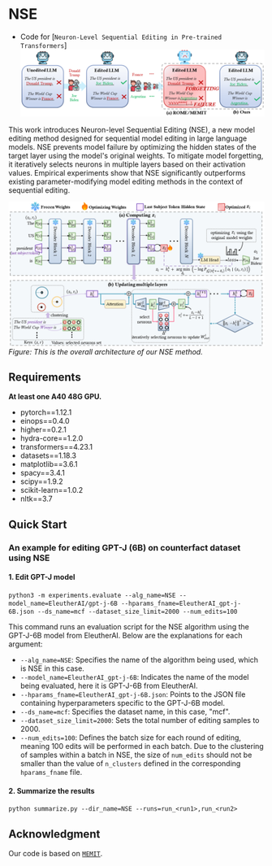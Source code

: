 # NSE
- Code for [``Neuron-Level Sequential Editing in Pre-trained Transformers``]
![alt text](resource/Intro_fig.png)

This work introduces Neuron-level Sequential Editing (NSE), a new model editing method designed for sequential model editing in large language models. NSE prevents model failure by optimizing the hidden states of the target layer using the model's original weights. To mitigate model forgetting, it iteratively selects neurons in multiple layers based on their activation values. Empirical experiments show that NSE significantly outperforms existing parameter-modifying model editing methods in the context of sequential editing.

![alt text](resource/model_fig.png)
*Figure: This is the overall architecture of our NSE method.*

## Requirements
**At least one A40 48G GPU.**

- pytorch==1.12.1
- einops==0.4.0
- higher==0.2.1
- hydra-core==1.2.0
- transformers==4.23.1
- datasets==1.18.3
- matplotlib==3.6.1
- spacy==3.4.1
- scipy==1.9.2
- scikit-learn==1.0.2
- nltk==3.7

## Quick Start
### An example for editing GPT-J (6B) on counterfact dataset using NSE
#### 1. Edit GPT-J model 
 
    python3 -m experiments.evaluate --alg_name=NSE --model_name=EleutherAI/gpt-j-6B --hparams_fname=EleutherAI_gpt-j-6B.json --ds_name=mcf --dataset_size_limit=2000 --num_edits=100

This command runs an evaluation script for the NSE algorithm using the GPT-J-6B model from EleutherAI. Below are the explanations for each argument:

- `--alg_name=NSE`: Specifies the name of the algorithm being used, which is NSE in this case.
- `--model_name=EleutherAI_gpt-j-6B`: Indicates the name of the model being evaluated, here it is GPT-J-6B from EleutherAI.
- `--hparams_fname=EleutherAI_gpt-j-6B.json`: Points to the JSON file containing hyperparameters specific to the GPT-J-6B model.
- `--ds_name=mcf`: Specifies the dataset name, in this case, "mcf".
- `--dataset_size_limit=2000`: Sets the total number of editing samples to 2000.
- `--num_edits=100`: Defines the batch size for each round of editing, meaning 100 edits will be performed in each batch. Due to the clustering of samples within a batch in NSE, the size of `num_edits` should not be smaller than the value of `n_clusters` defined in the corresponding `hparams_fname` file.

#### 2. Summarize the results

    python summarize.py --dir_name=NSE --runs=run_<run1>,run_<run2>

## Acknowledgment
Our code is based on  [``MEMIT``](https://github.com/kmeng01/memit.git).
